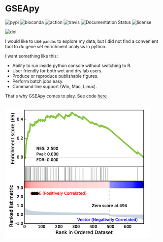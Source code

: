 # GSEApy




![pypi](https://badge.fury.io/py/gseapy.svg)
![bioconda](https://img.shields.io/conda/vn/!bioconda/GSEApy.svg?style=plastic)
![action](https://github.com/zqfang/GSEApy/workflows/GSEApy/badge.svg?branch=master)
![travis](https://travis-ci.org/zqfang/GSEApy.svg?branch=master)
![Documentation Status](https://readthedocs.org/projects/gseapy/badge/?version=latest)
![license](https://img.shields.io/badge/license-MIT-blue.svg)

![doi](https://zenodo.org/badge/DOI/10.5281/zenodo.3748085.svg)


I would like to use `pandas` to explore my data, but I did not find a convenient tool to do gene set enrichment analysis in python. 

I want something like this:

* Ability to run inside python console without switching to R.
* User friendly for both wet and dry lab users.
* Produce or reproduce publishable figures.
* Perform batch jobs easy.
* Command line support (Win, Mac, Linux).

That's why GSEApy comes to play. See code [here](https://github.com/zqfang/GSEApy)

<br/><img src='/images/gseapy_OCT4_KD.png'>
